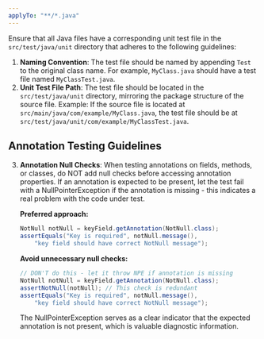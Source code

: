 ```yaml
---
applyTo: "**/*.java"
---
```


Ensure that all Java files have a corresponding unit test file in the `src/test/java/unit` directory that adheres to the following guidelines:

1. **Naming Convention**: The test file should be named by appending `Test` to the original class name. For example, `MyClass.java` should have a test file named `MyClassTest.java`.
2. **Unit Test File Path**: The test file should be located in the `src/test/java/unit` directory, mirroring the package structure of the source file.
Example: If the source file is located at `src/main/java/com/example/MyClass.java`, the test file should be at `src/test/java/unit/com/example/MyClassTest.java`.

## Annotation Testing Guidelines

3. **Annotation Null Checks**: When testing annotations on fields, methods, or classes, do NOT add null checks before accessing annotation properties. If an annotation is expected to be present, let the test fail with a NullPointerException if the annotation is missing - this indicates a real problem with the code under test.

   **Preferred approach:**
   ```java
   NotNull notNull = keyField.getAnnotation(NotNull.class);
   assertEquals("Key is required", notNull.message(), 
       "key field should have correct NotNull message");
   ```

   **Avoid unnecessary null checks:**
   ```java
   // DON'T do this - let it throw NPE if annotation is missing
   NotNull notNull = keyField.getAnnotation(NotNull.class);
   assertNotNull(notNull); // This check is redundant
   assertEquals("Key is required", notNull.message(), 
       "key field should have correct NotNull message");
   ```

   The NullPointerException serves as a clear indicator that the expected annotation is not present, which is valuable diagnostic information.